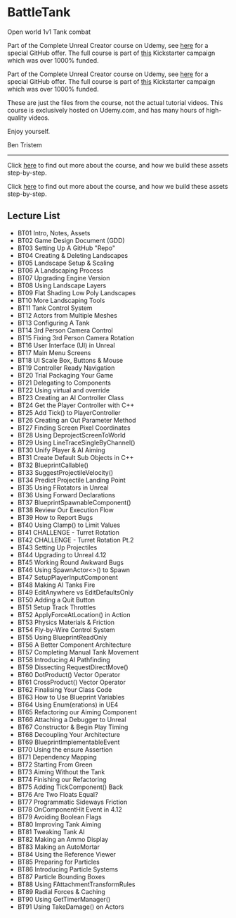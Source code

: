 # BattleTank
Open world 1v1 Tank combat

Part of the Complete Unreal Creator course on Udemy, see [here](https://www.udemy.com/unrealcourse?couponCode=GitHubSpecial) for a special GitHub offer. The full course is part of [this](https://www.kickstarter.com/projects/bentristem/learn-to-make-video-games-unreal-developer-course) Kickstarter campaign which was over 1000% funded. 

Part of the Complete Unreal Creator course on Udemy, see [here](https://www.udemy.com/unrealcourse?couponCode=GitHubDiscount) for a special GitHub offer. The full course is part of [this](https://www.kickstarter.com/projects/bentristem/learn-to-make-video-games-unreal-developer-course) Kickstarter campaign which was over 1000% funded. 
 
These are just the files from the course, not the actual tutorial videos. This course is exclusively hosted on Udemy.com, and has many hours of high-quality videos. 

Enjoy yourself.

Ben Tristem 
 
--- 
 
Click [here](https://www.udemy.com/unrealcourse?couponCode=GitHubSpecial) to find out more about the course, and how we build these assets step-by-step. 

Click [here](https://www.udemy.com/unrealcourse?couponCode=GitHubDiscount) to find out more about the course, and how we build these assets step-by-step. 

## Lecture List 

* BT01 Intro, Notes, Assets
* BT02 Game Design Document (GDD)
* BT03 Setting Up A GitHub "Repo"
* BT04 Creating & Deleting Landscapes
* BT05 Landscape Setup & Scaling
* BT06 A Landscaping Process
* BT07 Upgrading Engine Version
* BT08 Using Landscape Layers
* BT09 Flat Shading Low Poly Landscapes
* BT10 More Landscaping Tools
* BT11 Tank Control System
* BT12 Actors from Multiple Meshes
* BT13 Configuring A Tank
* BT14 3rd Person Camera Control
* BT15 Fixing 3rd Person Camera Rotation
* BT16 User Interface (UI) in Unreal
* BT17 Main Menu Screens
* BT18 UI Scale Box, Buttons & Mouse
* BT19 Controller Ready Navigation
* BT20 Trial Packaging Your Game 
* BT21 Delegating to Components
* BT22 Using virtual and override
* BT23 Creating an AI Controller Class 
* BT24 Get the Player Controller with C++ 
* BT25 Add Tick() to PlayerController
* BT26 Creating an Out Parameter Method
* BT27 Finding Screen Pixel Coordinates 
* BT28 Using DeprojectScreenToWorld
* BT29 Using LineTraceSingleByChannel()
* BT30 Unify Player & AI Aiming
* BT31 Create Default Sub Objects in C++
* BT32 BlueprintCallable()
* BT33 SuggestProjectileVelocity()
* BT34 Predict Projectile Landing Point
* BT35 Using FRotators in Unreal
* BT36 Using Forward Declarations
* BT37 BlueprintSpawnableComponent()
* BT38 Review Our Execution Flow
* BT39 How to Report Bugs
* BT40 Using Clamp() to Limit Values
* BT41 CHALLENGE - Turret Rotation
* BT42 CHALLENGE - Turret Rotation Pt.2
* BT43 Setting Up Projectiles
* BT44 Upgrading to Unreal 4.12
* BT45 Working Round Awkward Bugs
* BT46 Using SpawnActor<>() to Spawn
* BT47 SetupPlayerInputComponent
* BT48 Making AI Tanks Fire
* BT49 EditAnywhere vs EditDefaultsOnly
* BT50 Adding a Quit Button
* BT51 Setup Track Throttles
* BT52 ApplyForceAtLocation() in Action
* BT53 Physics Materials & Friction
* BT54 Fly-by-Wire Control System
* BT55 Using BlueprintReadOnly
* BT56 A Better Component Architecture
* BT57 Completing Manual Tank Movement
* BT58 Introducing AI Pathfinding
* BT59 Dissecting RequestDirectMove()
* BT60 DotProduct() Vector Operator
* BT61 CrossProduct() Vector Operator
* BT62 Finalising Your Class Code
* BT63 How to Use Blueprint Variables
* BT64 Using Enum(erations) in UE4
* BT65 Refactoring our Aiming Component
* BT66 Attaching a Debugger to Unreal
* BT67 Constructor & Begin Play Timing
* BT68 Decoupling Your Architecture
* BT69 BlueprintImplementableEvent
* BT70 Using the ensure Assertion
* BT71 Dependency Mapping
* BT72 Starting From Green
* BT73 Aiming Without the Tank
* BT74 Finishing our Refactoring
* BT75 Adding TickComponent() Back
* BT76 Are Two Floats Equal?
* BT77 Programmatic Sideways Friction
* BT78 OnComponentHit Event in 4.12
* BT79 Avoiding Boolean Flags
* BT80 Improving Tank Aiming
* BT81 Tweaking Tank AI
* BT82 Making an Ammo Display
* BT83 Making an AutoMortar
* BT84 Using the Reference Viewer
* BT85 Preparing for Particles
* BT86 Introducing Particle Systems
* BT87 Particle Bounding Boxes
* BT88 Using FAttachmentTransformRules
* BT89 Radial Forces & Caching
* BT90 Using GetTimerManager()
* BT91 Using TakeDamage() on Actors